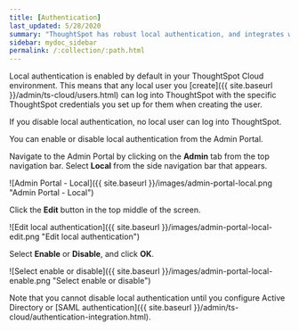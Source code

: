 ```yaml
---
title: [Authentication]
last_updated: 5/28/2020
summary: "ThoughtSpot has robust local authentication, and integrates with SAML."
sidebar: mydoc_sidebar
permalink: /:collection/:path.html
---
```

Local authentication is enabled by default in your ThoughtSpot Cloud environment. This means that any local user you [create]({{ site.baseurl }}/admin/ts-cloud/users.html) can log into ThoughtSpot with the specific ThoughtSpot credentials you set up for them when creating the user.

If you disable local authentication, no local user can log into ThoughtSpot.

You can enable or disable local authentication from the Admin Portal.

Navigate to the Admin Portal by clicking on the **Admin** tab from the top navigation bar. Select **Local** from the side navigation bar that appears.

![Admin Portal - Local]({{ site.baseurl }}/images/admin-portal-local.png "Admin Portal - Local")

Click the **Edit** button in the top middle of the screen.

![Edit local authentication]({{ site.baseurl }}/images/admin-portal-local-edit.png "Edit local authentication")

Select **Enable** or **Disable**, and click **OK**.

![Select enable or disable]({{ site.baseurl }}/images/admin-portal-local-enable.png "Select enable or disable")

Note that you cannot disable local authentication until you configure Active Directory or [SAML authentication]({{ site.baseurl }}/admin/ts-cloud/authentication-integration.html).
